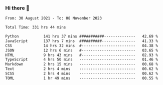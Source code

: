 ### Hi there 👋

<!--
**dominoto/dominoto** is a ✨ _special_ ✨ repository because its `README.md` (this file) appears on your GitHub profile.

Here are some ideas to get you started:

- 🔭 I’m currently working on ...
- 🌱 I’m currently learning ...
- 👯 I’m looking to collaborate on ...
- 🤔 I’m looking for help with ...
- 💬 Ask me about ...
- 📫 How to reach me: ...
- 😄 Pronouns: ...
- ⚡ Fun fact: ...
-->
<!--START_SECTION:waka-->

```txt
From: 30 August 2021 - To: 08 November 2023

Total Time: 331 hrs 44 mins

Python           141 hrs 37 mins ###########--------------   42.69 %
JavaScript       137 hrs 7 mins  ##########---------------   41.33 %
CSS              14 hrs 32 mins  #------------------------   04.38 %
JSON             12 hrs 6 mins   #------------------------   03.65 %
HTML             9 hrs 43 mins   #------------------------   02.93 %
TypeScript       4 hrs 50 mins   -------------------------   01.46 %
Markdown         2 hrs 15 mins   -------------------------   00.68 %
Text             2 hrs 4 mins    -------------------------   00.62 %
SCSS             2 hrs 4 mins    -------------------------   00.62 %
TOML             1 hr 49 mins    -------------------------   00.55 %
```

<!--END_SECTION:waka-->
